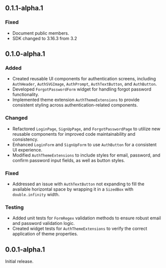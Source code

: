 ## 0.1.1-alpha.1

### Fixed
- Document public members.
- SDK changed to 3.16.3 from 3.2

## 0.1.0-alpha.1

### Added
- Created reusable UI components for authentication screens, including `AuthHeader`, `AuthSVGImage`, `AuthPrompt`, `AuthTextButton`, and `AuthButton`.
- Developed `ForgotPasswordForm` widget for handling forgot password functionality.
- Implemented theme extension `AuthThemeExtensions` to provide consistent styling across authentication-related components.

### Changed
- Refactored `LoginPage`, `SignUpPage`, and `ForgotPasswordPage` to utilize new reusable components for improved code maintainability and consistency.
- Enhanced `LoginForm` and `SignUpForm` to use `AuthButton` for a consistent UI experience.
- Modified `AuthThemeExtensions` to include styles for email, password, and confirm password input fields, as well as button styles.

### Fixed
- Addressed an issue with `AuthTextButton` not expanding to fill the available horizontal space by wrapping it in a `SizedBox` with `double.infinity` width.

### Testing
- Added unit tests for `FormRegex` validation methods to ensure robust email and password validation logic.
- Created widget tests for `AuthThemeExtensions` to verify the correct application of theme properties.

## 0.0.1-alpha.1

Initial release.
